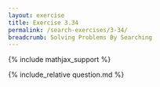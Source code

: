 ```yaml
---
layout: exercise
title: Exercise 3.34
permalink: /search-exercises/3-34/
breadcrumb: Solving Problems By Searching
---
```


{% include mathjax_support %}

<div><i class="arrow-up loader" data-chapter="search-exercises" data-exercise="ex_34" data-rating="0"></i></div>
{% include_relative question.md %}
